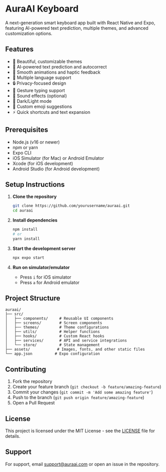 # AuraAI Keyboard

A next-generation smart keyboard app built with React Native and Expo, featuring AI-powered text prediction, multiple themes, and advanced customization options.

## Features

- 🎨 Beautiful, customizable themes
- 🤖 AI-powered text prediction and autocorrect
- 💫 Smooth animations and haptic feedback
- 🌈 Multiple language support
- 🔒 Privacy-focused design
- 🎯 Gesture typing support
- 🎵 Sound effects (optional)
- 🌙 Dark/Light mode
- 📱 Custom emoji suggestions
- ⚡ Quick shortcuts and text expansion

## Prerequisites

- Node.js (v16 or newer)
- npm or yarn
- Expo CLI
- iOS Simulator (for Mac) or Android Emulator
- Xcode (for iOS development)
- Android Studio (for Android development)

## Setup Instructions

1. **Clone the repository**
   ```bash
   git clone https://github.com/yourusername/auraai.git
   cd auraai
   ```

2. **Install dependencies**
   ```bash
   npm install
   # or
   yarn install
   ```

3. **Start the development server**
   ```bash
   npx expo start
   ```

4. **Run on simulator/emulator**
   - Press `i` for iOS simulator
   - Press `a` for Android emulator

## Project Structure

```
auraai/
├── src/
│   ├── components/     # Reusable UI components
│   ├── screens/        # Screen components
│   ├── themes/         # Theme configurations
│   ├── utils/          # Helper functions
│   ├── hooks/          # Custom React hooks
│   ├── services/       # API and service integrations
│   └── store/          # State management
├── assets/            # Images, fonts, and other static files
└── app.json          # Expo configuration
```

## Contributing

1. Fork the repository
2. Create your feature branch (`git checkout -b feature/amazing-feature`)
3. Commit your changes (`git commit -m 'Add some amazing feature'`)
4. Push to the branch (`git push origin feature/amazing-feature`)
5. Open a Pull Request

## License

This project is licensed under the MIT License - see the [LICENSE](LICENSE) file for details.

## Support

For support, email support@auraai.com or open an issue in the repository.
